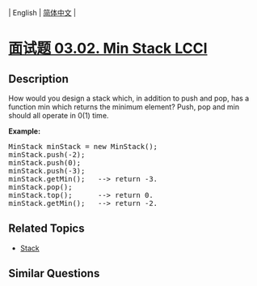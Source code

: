 
| English | [简体中文](README.md) |

# [面试题 03.02. Min Stack LCCI](https://leetcode-cn.com/problems/min-stack-lcci/)

## Description

<p>How would you design a stack which, in addition to push and pop, has a function min which returns the minimum element? Push, pop and min should all operate in 0(1) time.</p>

<p><strong>Example: </strong></p>

<pre>
MinStack minStack = new MinStack();
minStack.push(-2);
minStack.push(0);
minStack.push(-3);
minStack.getMin();   --&gt; return -3.
minStack.pop();
minStack.top();      --&gt; return 0.
minStack.getMin();   --&gt; return -2.</pre>


## Related Topics

- [Stack](https://leetcode-cn.com/tag/stack)

## Similar Questions


